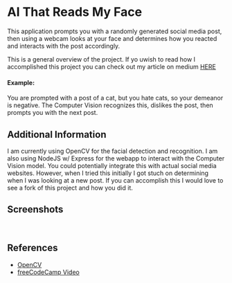 
# AI That Reads My Face

This application prompts you with a randomly generated social media post, then using a webcam looks at your
face and determines how you reacted and interacts with the post accordingly.

This is a general overview of the project. If yo uwish to read how I accomplished this project you can check out my article on medium [HERE](https://medium.com/@csharpseth/my-face-liked-your-post-36af4c545df3)

#### Example:
You are prompted with a post of a cat, but you hate cats, so your demeanor is negative. The Computer Vision recognizes this, dislikes the post, then prompts you with the next post.

## Additional Information
I am currently using OpenCV for the facial detection and recognition. I am also using NodeJS w/ Express for the webapp to interact with the Computer Vision model. You could potentially integrate this with actual social media websites. However, when I tried this initially I got stuch on determining when I was looking at a new post. If you can accomplish this I would love to see a fork of this project and how you did it.

## Screenshots

<img src="https://miro.medium.com/max/1100/1*sBZi1B_mHlnegArdRsw4aQ.gif" alt="">
<img src="https://miro.medium.com/max/1100/1*Xjc19A2KrrohpErIG88wkw.webp" alt="">
<img src="https://miro.medium.com/max/1100/1*wfOh9gFRTM00hApSEqmRFw.webp" alt="">

## References
 - [OpenCV](https://opencv.org/)
 - [freeCodeCamp Video](https://youtu.be/oXlwWbU8l2o)
